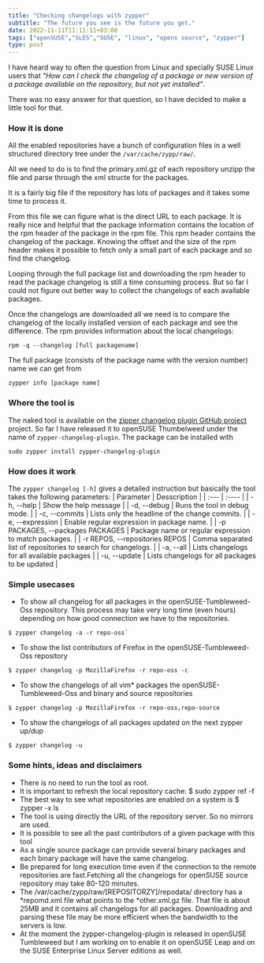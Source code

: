 ```yaml
---
title: "Checking changelogs with zypper"
subtitle: "The future you see is the future you get."
date: 2022-11-11T11:11:11+03:00
tags: ["openSUSE","SLES","SUSE", "linux", "opens source", "zypper"]
type: post
---
```


I have heard way to often the question from Linux and specially SUSE Linux users that *"How can I check the changelog of a package or new version of a package available on the repository, but not yet installed"*.

There was no easy answer for that question, so I have decided to make a little tool for that.

### How it is done

All the enabled repositories have a bunch of configuration files in a well structured directory tree under the `/var/cache/zypp/raw/`.

All we need to do is to find the primary.xml.gz of each repository unzipp the file and parse through the xml structe for the packages. 

It is a fairly big file if the repository has lots of packages and it takes some time to process it. 

From this file we can figure what is the direct URL to each package. It is really nice and helpful that the package information contains the location of the rpm header of the package in the rpm file.
This rpm header contains the changelog of the package. Knowing the offset and the size of the rpm header makes it possible to fetch only a small part of each package and so find the changelog.

Looping through the full package list and downloading the rpm header to read the package changelog is still a time consuming process. But so far I could not figure out better way to collect the changelogs of each available packages.

Once the changelogs are downloaded all we need is to compare the changelog of the locally installed version of each package and see the difference. The rpm provides information about the local changelogs: 
```
rpm -q --changelog [full packagename]
```
The full package (consists of the package name with the version number) name we can get from 
```
zypper info [package name]
```

### Where the tool is

The naked tool is available on the [zipper changelog plugin GitHub project](https://github.com/bzoltan1/zypper-changelog-plugin) project. So far I have released it to openSUSE Thumbelweed under the name of `zypper-changelog-plugin`. The package can be installed with 
```
sudo zypper install zypper-changelog-plugin
```


### How does it work

The `zypper changelog [-h]` gives a detailed instruction but basically the tool takes the following parameters:
| Parameter                        | Desscription                                                   |
| :---                             |    :----                                                       |
| -h, --help                       | Show the help message                                          |
| -d, --debug                      | Runs the tool in debug mode.                                   |
| -c, --commits                    | Lists only the headline of the change commits.                 |
| -e, --expression                 | Enable regular expression in package name.                     |
| -p PACKAGES, --packages PACKAGES | Package name or regular expression to match packages.          |
| -r REPOS, --repositories REPOS   | Comma separated list of repositories to search for changelogs. |
| -a, --all                        | Lists changelogs for all available packages                    |
| -u, --update                     | Lists changelogs for all packages to be updated                |


### Simple usecases

- To show all changelog for all packages in the openSUSE-Tumbleweed-Oss repository. This process may take very long time (even hours) depending on how good connection we have to the repositories.

```
$ zypper changelog -a -r repo-oss`
```

- To  show the list contributors of Firefox in the openSUSE-Tumbleweed-Oss repository

```
$ zypper changelog -p MozillaFirefox -r repo-oss -c
```
- To show the changelogs of all vim* packages the openSUSE-Tumbleweed-Oss and binary and source repositories

```
$ zypper changelog -p MozillaFirefox -r repo-oss,repo-source
```

- To show the changelogs of all packages updated on the next zypper up/dup

```
$ zypper changelog -u
```

### Some hints, ideas and disclaimers 

- There is no need to run the tool as root.
- It is important to refresh the local repository cache: $ sudo zypper ref -f
- The best way to see what repositories are enabled on a system is $ zypper -x ls
- The tool is using directly the URL of the repository server. So no mirrors are used.
- It is possible to see all the past contributors of a given package with this tool
- As a single source package can provide several binary packages and each binary package will have the same changelog.
- Be prepared for long execution time even if the connection to the remote repositories are fast.Fetching all the changelogs for openSUSE source repository may take 80-120 minutes.
- The /var/cache/zypp/raw/[REPOSITORZY]/repodata/ directory has a *repomd.xml file what points to the *other.xml.gz file. That file is about 25MB and it contains all changelogs for all packages. Downloading and parsing these file may be more efficient when the bandwidth to the servers is low. 
- At the moment the zypper-changelog-plugin is released in openSUSE Tumbleweed but I am working on to enable it on openSUSE Leap and on the SUSE Enterprise Linux Server editions as well.
